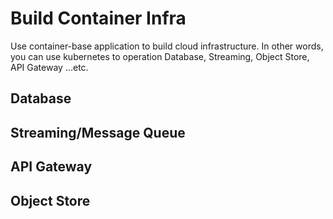 # Build Container Infra
Use container-base application to build cloud infrastructure. In other words, you can use kubernetes to operation Database, Streaming, Object Store, API Gateway ...etc.

## Database

## Streaming/Message Queue

## API Gateway

## Object Store

